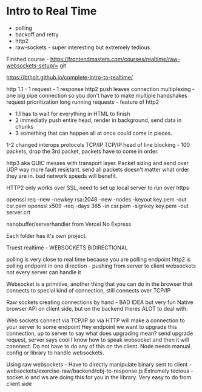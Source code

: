 # Intro to Real Time
- polling
- backoff and retry
- http2
- raw-sockets - super interesting but extremely tedious

Finshed course - https://frontendmasters.com/courses/realtime/raw-websockets-setup/=
git 

https://btholt.github.io/complete-intro-to-realtime/

http 1.1 - 1 request - 1 response
http2 push leaves connection 
multiplexing - one big pipe connection so you don't have to make multiple handshakes
request prioritization
long running requests - feature of http2
- 1.1 has to wait for everything in HTML to finish 
- 2 immediatly push entire head, render in background, send data in chunks
- 3 something that can happen all at once could come in pieces.

1-2 changed interops protocols TCP/IP
TCP/IP head of line blocking - 100 packets, drop the 3rd packet, packets have to come in order.

http3 aka QUIC messes with transport layer. Packet sizing and send over UDP
way more fault resistant. send all packets doesn't matter what order they are in.
bad network speeds will benefit.

HTTP2 only works over SSL, need to set up local server to run over https

openssl req -new -newkey rsa:2048 -new -nodes -keyout key.pem -out csr.pem
openssl x509 -req -days 365 -in csr.pem -signkey key.pem -out server.crt

nanobuffer/serverhandler from Vercel
No Express

Each folder has it's own project.

Truest realtime - WEBSOCKETS BIDIRECTIONAL

polling is very close to real time because you are polling endpoint 
http2 is polling endpoint in one direction - pushing from server to client
websockets not every server can handle it

Websocket is a primitive, another thing that you can do in the browser that connects to special kind of connection, still connects over TCP/IP

Raw sockets creating connections by hand - BAD IDEA but very fun
Native browser API on client side, but on the backend theres ALOT to deal with.

Web sockets connect via TCP/IP so via HTTP will make a connection to your server to some endpoint
Hey endpoint we want to upgrade this connection, up to server to say what does upgrading mean? send upgrade request, server says cool I know how to speak websocket and then it will connnect.
Do not have to do any of this on the client. Node needs manual config or library to handle websockets.

Using raw websockets -
Have to directly manipulate binary sent to client - websockets/exercise-raw/backend/obj-to-response.js
Extremely tedious - socket.io and ws are doing this for you in the library.
Very easy to do from client side
